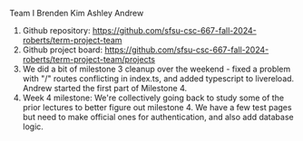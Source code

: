 Team I
Brenden
Kim
Ashley
Andrew

1. Github repository: https://github.com/sfsu-csc-667-fall-2024-roberts/term-project-team
2. Github project board: https://github.com/sfsu-csc-667-fall-2024-roberts/term-project-team/projects
3. We did a bit of milestone 3 cleanup over the weekend - fixed a problem with "/" routes conflicting in index.ts, and added typescript to livereload. Andrew started the first part of Milestone 4.
4. Week 4 milestone: We're collectively going back to study some of the prior lectures to better figure out milestone 4. We have a few test pages but need to make official ones for authentication, and also add database logic.
